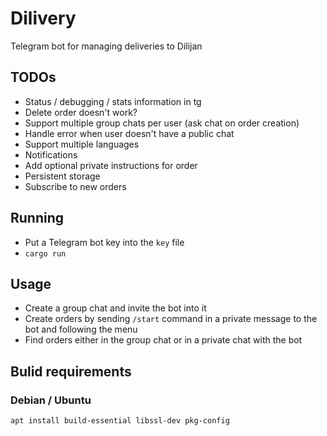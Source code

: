 # Dilivery
Telegram bot for managing deliveries to Dilijan

## TODOs
 - Status / debugging / stats information in tg
 - Delete order doesn't work?
 - Support multiple group chats per user (ask chat on order creation)
 - Handle error when user doesn't have a public chat
 - Support multiple languages
 - Notifications
 - Add optional private instructions for order
 - Persistent storage
 - Subscribe to new orders

## Running
- Put a Telegram bot key into the `key` file
- `cargo run`

## Usage
 - Create a group chat and invite the bot into it
 - Create orders by sending `/start` command in a private message to the bot
   and following the menu
- Find orders either in the group chat or in a private chat with the bot

## Bulid requirements
### Debian / Ubuntu
```sh
apt install build-essential libssl-dev pkg-config
```
